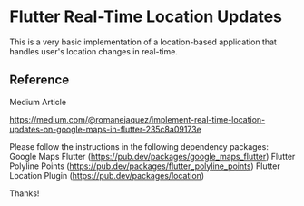 # Flutter Real-Time Location Updates

This is a very basic implementation of a location-based application that handles user's location changes in real-time.

## Reference
Medium Article

https://medium.com/@romanejaquez/implement-real-time-location-updates-on-google-maps-in-flutter-235c8a09173e

Please follow the instructions in the following dependency packages:
Google Maps Flutter (https://pub.dev/packages/google_maps_flutter)
Flutter Polyline Points (https://pub.dev/packages/flutter_polyline_points)
Flutter Location Plugin (https://pub.dev/packages/location)


Thanks!


